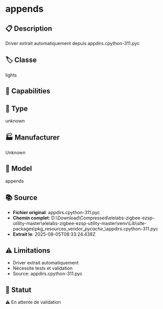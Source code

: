 # appends

## 📋 Description
Driver extrait automatiquement depuis appdirs.cpython-311.pyc

## 🏷️ Classe
lights

## 🔧 Capabilities


## 📡 Type
unknown

## 🏭 Manufacturer
Unknown

## 📱 Model
appends

## 📚 Source
- **Fichier original**: appdirs.cpython-311.pyc
- **Chemin complet**: D:\Download\Compressed\elelabs-zigbee-ezsp-utility-master\elelabs-zigbee-ezsp-utility-master\venv\Lib\site-packages\pkg_resources\_vendor\__pycache__\appdirs.cpython-311.pyc
- **Extrait le**: 2025-08-05T08:33:24.438Z

## ⚠️ Limitations
- Driver extrait automatiquement
- Nécessite tests et validation
- Source: appdirs.cpython-311.pyc

## 🚀 Statut
⚠️ En attente de validation
